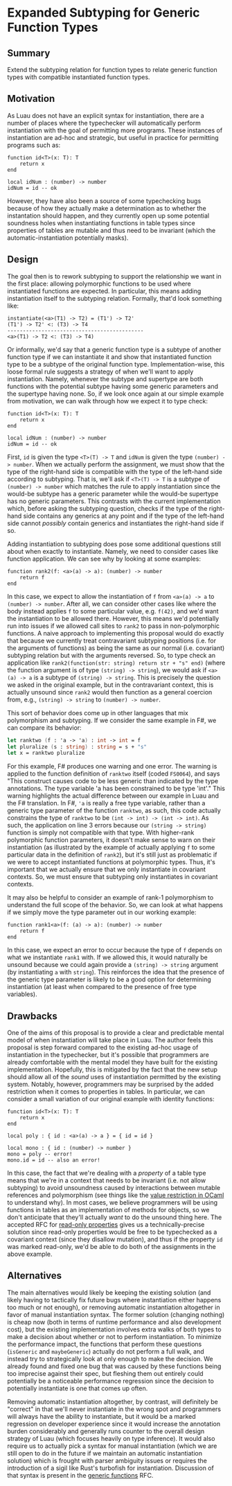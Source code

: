 # Expanded Subtyping for Generic Function Types

## Summary

Extend the subtyping relation for function types to relate generic function
types with compatible instantiated function types.

## Motivation

As Luau does not have an explicit syntax for instantiation, there are a number
of places where the typechecker will automatically perform instantiation with
the goal of permitting more programs. These instances of instantiation are
ad-hoc and strategic, but useful in practice for permitting programs such as:

```luau
function id<T>(x: T): T
	return x
end

local idNum : (number) -> number
idNum = id -- ok
```

However, they have also been a source of some typechecking bugs because of how
they actually make a determination as to whether the instantation should happen,
and they currently open up some potential soundness holes when instantiating
functions in table types since properties of tables are mutable and thus need to
be invariant (which the automatic-instantiation potentially masks).

## Design

The goal then is to rework subtyping to support the relationship we want in the
first place: allowing polymorphic functions to be used where instantiated
functions are expected. In particular, this means adding instantiation itself to
the subtyping relation. Formally, that'd look something like:

```
instantiate(<a>(T1) -> T2) = (T1') -> T2'
(T1') -> T2' <: (T3) -> T4
--------------------------------------------
<a>(T1) -> T2 <: (T3) -> T4)
```

Or informally, we'd say that a generic function type is a subtype of another
function type if we can instantiate it and show that instantiated function type
to be a subtype of the original function type. Implementation-wise, this loose
formal rule suggests a strategy of when we'll want to apply instantiation.
Namely, whenever the subtype and supertype are both functions with the potential
subtype having some generic parameters and the supertype having none. So, if we
look once again at our simple example from motivation, we can walk through how
we expect it to type check:

```luau
function id<T>(x: T): T
	return x
end

local idNum : (number) -> number
idNum = id -- ok
```

First, `id` is given the type `<T>(T) -> T` and `idNum` is given the type
`(number) -> number`. When we actually perform the assignment, we must show that
the type of the right-hand side is compatible with the type of the left-hand
side according to subtyping. That is, we'll ask if `<T>(T) -> T` is a subtype of
`(number) -> number` which matches the rule to apply instantiation since the
would-be subtype has a generic parameter while the would-be supertype has no
generic parameters. This contrasts with the current implementation which, before
asking the subtyping question, checks if the type of the right-hand side
contains any generics at any point and if the type of the left-hand side cannot
_possibly_ contain generics and instantiates the right-hand side if so.

Adding instantiation to subtyping does pose some additional questions still
about when exactly to instantiate. Namely, we need to consider cases like
function application. We can see why by looking at some examples:

```luau
function rank2(f: <a>(a) -> a): (number) -> number
    return f
end
```

In this case, we expect to allow the instantiation of `f` from `<a>(a) -> a` to
`(number) -> number`. After all, we can consider other cases like where the body
instead applies `f` to some particular value, e.g. `f(42)`, and we'd want the
instantiation to be allowed there. However, this means we'd potentially run into
issues if we allowed call sites to `rank2` to pass in non-polymorphic functions.
A naive approach to implementing this proposal would do exactly that because we
currently treat contravariant subtyping positions (i.e. for the arguments of
functions) as being the same as our normal (i.e. covariant) subtyping relation
but with the arguments reversed. So, to type check an application like
`rank2(function(str: string) return str + "s" end)` (where the function argument
is of type `(string) -> string`), we would ask if `<a>(a) -> a` is a subtype of
`(string) -> string`. This is precisely the question we asked in the original
example, but in the contravariant context, this is actually unsound since
`rank2` would then function as a general coercion from, e.g.,
`(string) -> string` to `(number) -> number`.

This sort of behavior does come up in other languages that mix polymorphism and
subtyping. If we consider the same example in F#, we can compare its behavior:

```fsharp
let ranktwo (f : 'a -> 'a) : int -> int = f
let pluralize (s : string) : string = s + "s"
let x = ranktwo pluralize
```

For this example, F# produces one warning and one error. The warning is applied
to the function definition of `ranktwo` itself (coded `FS0064`), and says "This
construct causes code to be less generic than indicated by the type annotations.
The type variable 'a has been constrained to be type 'int'." This warning
highlights the actual difference between our example in Luau and the F#
translation. In F#, `'a` is really a free type variable, rather than a generic
type parameter of the function `ranktwo`, as such, this code actually
constrains the type of `ranktwo` to be `(int -> int) -> (int -> int)`. As such,
the application on line 3 errors because our `(string -> string)` function is
simply not compatible with that type. With higher-rank polymorphic function
parameters, it doesn't make sense to warn on their instantiation (as illustrated
by the example of actually applying `f` to some particular data in the
definition of `rank2`), but it's still just as problematic if we were to accept
instantiated functions at polymorphic types. Thus, it's important that we
actually ensure that we only instantiate in covariant contexts. So, we must
ensure that subtyping only instantiates in covariant contexts.

It may also be helpful to consider an example of rank-1 polymorphism to
understand the full scope of the behavior. So, we can look at what happens if we
simply move the type parameter out in our working example:

```luau
function rank1<a>(f: (a) -> a): (number) -> number
    return f
end
```

In this case, we expect an error to occur because the type of `f` depends on
what we instantiate `rank1` with. If we allowed this, it would naturally be
unsound because we could again provide a `(string) -> string` argument (by
instantiating `a` with `string`). This reinforces the idea that the presence of
the generic type parameter is likely to be a good option for determining
instantiation (at least when compared to the presence of free type variables).

## Drawbacks

One of the aims of this proposal is to provide a clear and predictable mental
model of when instantiation will take place in Luau. The author feels this
proposal is step forward compared to the existing ad-hoc usage of instantiation
in the typechecker, but it's possible that programmers are already comfortable
with the mental model they have built for the existing implementation.
Hopefully, this is mitigated by the fact that the new setup should allow all of
the _sound_ uses of instantiation permitted by the existing system. Notably,
however, programmers may be surprised by the added restriction when it comes to
properties in tables. In particular, we can consider a small variation of our
original example with identity functions:

```luau
function id<T>(x: T): T
	return x
end

local poly : { id : <a>(a) -> a } = { id = id }

local mono : { id : (number) -> number }
mono = poly -- error!
mono.id = id -- also an error!
```

In this case, the fact that we're dealing with a _property_ of a table type
means that we're in a context that needs to be invariant (i.e. not allow
subtyping) to avoid unsoundness caused by interactions between mutable
references and polymorphism (see things like the [value
restriction in OCaml][value-restriction] to understand why). In most cases, we
believe programmers will be using functions in tables as an implementation of
methods for objects, so we don't anticipate that they'll actually _want_ to do
the unsound thing here. The accepted RFC for [read-only
properties][read-only-props] gives us a technically-precise solution since
read-only properties would be free to be typechecked as a covariant context
(since they disallow mutation), and thus if the property `id` was marked
read-only, we'd be able to do both of the assignments in the above example.

## Alternatives

The main alternatives would likely be keeping the existing solution (and
likely having to tactically fix future bugs where instantiation either happens
too much or not enough), or removing automatic instantiation altogether in favor
of manual instantiation syntax. The former solution (changing nothing) is cheap
now (both in terms of runtime performance and also development cost), but the
existing implementation involves extra walks of both types to make a decision
about whether or not to perform instantiation. To minimize the performance
impact, the functions that perform these questions (`isGeneric` and
`maybeGeneric`) actually do not perform a full walk, and instead try to
strategically look at only enough to make the decision. We already found and
fixed one bug that was caused by these functions being too imprecise against
their spec, but fleshing them out entirely could potentially be a noticeable
performance regression since the decision to potentially instantiate is one that
comes up often.

Removing automatic instantiation altogether, by contrast, will definitely be
"correct" in that we'll never instantiate in the wrong spot and programmers will
always have the ability to instantiate, but it would be a marked regression on
developer experience since it would increase the annotation burden considerably
and generally runs counter to the overall design strategy of Luau (which focuses
heavily on type inference). It would also require us to actually pick a syntax
for manual instantiation (which we are still open to do in the future if we
maintain an automatic instantiation solution) which is frought with parser
ambiguity issues or requires the introduction of a sigil like Rust's turbofish
for instantiation. Discussion of that syntax is present in the [generic
functions][generic-functions] RFC.

[value-restriction]: https://stackoverflow.com/questions/22507448/the-value-restriction#22507665
[read-only-props]: https://github.com/Roblox/luau/blob/master/rfcs/property-readonly.md
[generic-functions]: https://github.com/Roblox/luau/blob/master/rfcs/generic-functions.md
